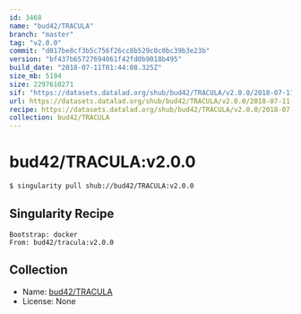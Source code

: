 ```yaml
---
id: 3468
name: "bud42/TRACULA"
branch: "master"
tag: "v2.0.0"
commit: "d017be8cf3b5c756f26cc8b529c0c0bc39b3e23b"
version: "bf437b65727694061f42fd0b9018b495"
build_date: "2018-07-11T01:44:08.325Z"
size_mb: 5194
size: 2297610271
sif: "https://datasets.datalad.org/shub/bud42/TRACULA/v2.0.0/2018-07-11-d017be8c-bf437b65/bf437b65727694061f42fd0b9018b495.simg"
url: https://datasets.datalad.org/shub/bud42/TRACULA/v2.0.0/2018-07-11-d017be8c-bf437b65/
recipe: https://datasets.datalad.org/shub/bud42/TRACULA/v2.0.0/2018-07-11-d017be8c-bf437b65/Singularity
collection: bud42/TRACULA
---
```


# bud42/TRACULA:v2.0.0

```bash
$ singularity pull shub://bud42/TRACULA:v2.0.0
```

## Singularity Recipe

```singularity
Bootstrap: docker
From: bud42/tracula:v2.0.0
```

## Collection

 - Name: [bud42/TRACULA](https://github.com/bud42/TRACULA)
 - License: None

